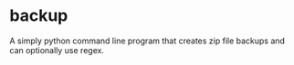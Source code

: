 # backup
A simply python command line program that creates zip file backups and can optionally use regex. 
